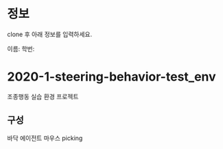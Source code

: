 # 정보

clone 후 아래 정보를 입력하세요.

이름: 
학번: 

# 2020-1-steering-behavior-test_env
조종행동 실습 환경 프로젝트

## 구성

바닥
에이전트
마우스 picking

